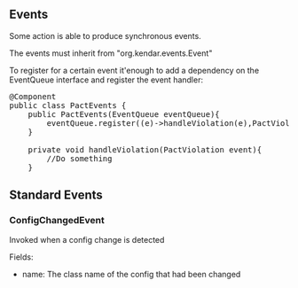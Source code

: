 ## Events

Some action is able to produce synchronous events.

The events must inherit from "org.kendar.events.Event"

To register for a certain event it'enough to add a dependency on the EventQueue interface
and register the event handler:

<pre>
@Component
public class PactEvents {
    public PactEvents(EventQueue eventQueue){
        eventQueue.register((e)->handleViolation(e),PactViolation.class);
    }
    
    private void handleViolation(PactViolation event){
        //Do something
    }
</pre>

## Standard Events

### ConfigChangedEvent

Invoked when a config change is detected

Fields:

  * name: The class name of the config that had been changed
